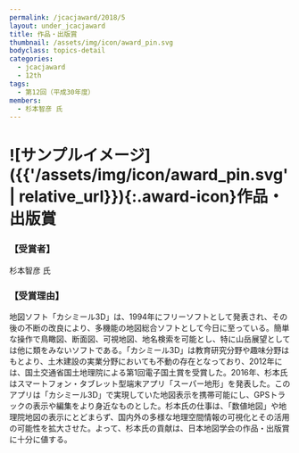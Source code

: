 ```yaml
---
permalink: /jcacjaward/2018/5
layout: under_jcacjaward
title: 作品・出版賞
thumbnail: /assets/img/icon/award_pin.svg
bodyclass: topics-detail
categories:
  - jcacjaward
  - 12th
tags:
  - 第12回（平成30年度）
members:
  - 杉本智彦 氏
---
```


# ![サンプルイメージ]({{'/assets/img/icon/award_pin.svg' | relative_url}}){:.award-icon}作品・出版賞

### 【受賞者】

杉本智彦 氏

### 【受賞理由】

地図ソフト「カシミール3D」は、1994年にフリーソフトとして発表され、その後の不断の改良により、多機能の地図総合ソフトとして今日に至っている。簡単な操作で鳥瞰図、断面図、可視地図、地名検索を可能とし、特に山岳展望としては他に類をみないソフトである。「カシミール3D」は教育研究分野や趣味分野はもとより、土木建設の実業分野においても不動の存在となっており、2012年には、国土交通省国土地理院による第1回電子国土賞を受賞した。2016年、杉本氏はスマートフォン・タブレット型端末アプリ「スーパー地形」を発表した。このアプリは「カシミール3D」で実現していた地図表示を携帯可能にし、GPSトラックの表示や編集をより身近なものとした。杉本氏の仕事は、「数値地図」や地理院地図の表示にとどまらず、国内外の多様な地理空間情報の可視化とその活用の可能性を拡大させた。よって、杉本氏の貢献は、日本地図学会の作品・出版賞に十分に値する。
